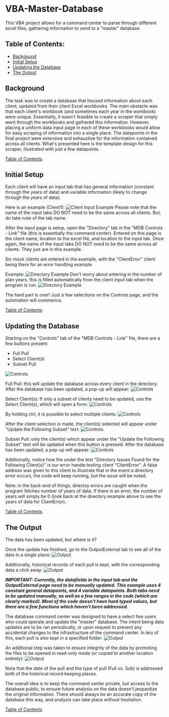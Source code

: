 # VBA-Master-Database
This VBA project allows for a command center to parse through different excel files, gathering information to send to a "master" database.

## Table of Contents:
- [Backgound](#background)
- [Initial Setup](#initial-setup)
- [Updating the Database](#updating-the-database)
- [The Output](#the-output)

## Background
The task was to create a database that housed information about each client, updated from their client Excel workbooks. The main obstacle was that each client's workbook (and sometimes each year in the workbook) were unique. Essentially, it wasn't feasible to create a scraper that simply went through the workbooks and gathered this information. However, placing a uniform data input page in each of these workbooks would allow for easy scraping of information into a single place. The datapoints in the final project were extensive and exhaustive for the information contained across all clients. What's presented here is the template design for this scraper, illustrated with just a few datapoints.

[Table of Contents](#table-of-contents)


## Initial Setup
Each client will have an input tab that has general information (constant through the years of data) and variable information (likely to change through the years of data).

Here is an example (Client1):
![Client Input Example](Pictures/ClientExample.png)
Please note that the name of the input tabs DO NOT need to be the same across all clients. But, do take note of the tab name.

After the input page is setup, open the "Directory" tab in the "MDB Controls - Link" file (this is essentially the command center). Entered on this page is the client name, location to the excel file, and location to the input tab. Once again, the name of the input tabs DO NOT need to be the same across all clients. They just are in this example.

Six mock clients are entered in the example, with the "ClientError" client being there for an error handling example.

Example:
![Directory Example](Pictures/Directory/Directory_Before.png)
Don't worry about entering in the number of plan years, this is filled automatically from the client input tab when the program is run.
![Directory Example](Pictures/Directory/Directory_After.png)

The hard part is over! Just a few selections on the Controls page, and the automation will commence.

[Table of Contents](#table-of-contents)

## Updating the Database
Starting on the "Controls" tab of the "MDB Controls - Link" file, there are a few buttons present:
- Full Pull
- Select Client(s)
- Subset Pull

![Controls](Pictures/Controls/Controls_Basic.png)

Full Pull: this will update the database across every client in the directory. After the database has been updated, a pop-up will appear:
![Controls](Pictures/Controls/Controls_Full_Pull.png)

Select Client(s): If only a subset of clients need to be updated, use the Select Client(s), which will open a form:
![Controls](Pictures/Controls/Controls_Select.png)

By holding ctrl, it is possible to select multiple clients:
![Controls](Pictures/Controls/Controls_Select_Indv.png)

After the client selection is made, the client(s) selected will appear under "Update the Following Subset" text:
![Controls](Pictures/Controls/Controls_Select_Indv_After.png)

Subset Pull: only the client(s) which appear under the "Update the Following Subset" text will be updated when this button is pressed. After the database has been updated, a pop-up will appear:
![Controls](Pictures/Controls/Controls_Subset_Pull.png)

Additionally, notice how the under the text "Directory Issues Found for the Following Client(s)" is our error handle testing client "ClientError". A false address was given to this client to illustrate that in the event a directory error occurs, the code will keep running, but the issue will be noted.

Note: in the back-end of things, directoy errors are caught when the program fetches number of years of data. If there is an error, the number of years will simply be 0 (look back at the directory example above to see the years of data for ClientError).

[Table of Contents](#table-of-contents)

## The Output
The data has been updated, but where is it?

Once the update has finished, go to the OutputExternal tab to see all of the data in a single place:
![Output](Pictures/Output/Output.png)

Additionally, historical records of each pull is kept, with the corresponding data a click away:
![Output](Pictures/Output/PullHistory_Tab.png)


***IMPORTANT: Currently, the datafields in the input tab and the OutputExternal page need to be manually updated. This example uses 4 constant general datapoints, and 4 variable datapoints. Both tabs need to be updated manually, as well as a few ranges in the code (which are clearly marked). Most of the code doesn't have hard typed values, but there are a few functions which haven't been addressed.***


The database command center was designed to have a select few users who could operate and update the "master" database. The intent being data updates are to be ran periodically, or upon request to prevent any accidental changes to the infrastructure of the command center. In leiu of this, each pull is also kept in a specified folder:
![Output](Pictures/Output/PullHistory_Folder.png)

An additional step was taken to ensure integrity of the data by promoting the files to be opened in read-only mode (or copied to another location entirely):
![Output](Pictures/Output/PullHistory_OpenTry.png)

Note that the date of the pull and the type of pull (Full vs. Sub) is addressed both of the historical record keeping places.

The overall idea is to keep the command center private, but access to the database public, to ensure future analysis on the data doesn't jeopardize the original information. There should always be an accurate copy of the database this way, and analysis can take place without hesitation.

[Table of Contents](#table-of-contents)
